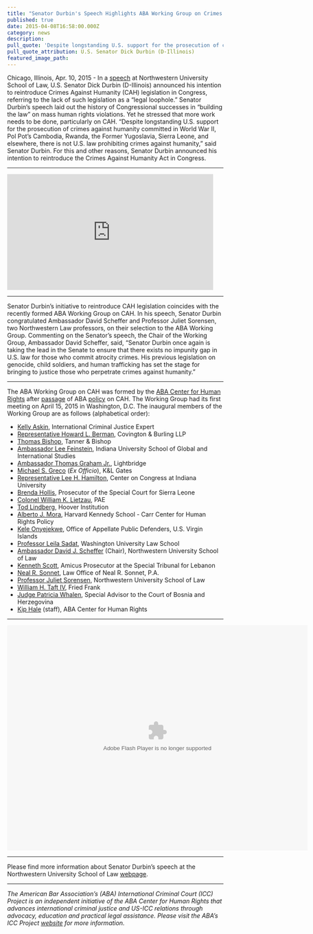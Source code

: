 ```yaml
---
title: "Senator Durbin's Speech Highlights ABA Working Group on Crimes Against Humanity"
published: true
date: 2015-04-08T16:58:00.000Z
category: news
description:
pull_quote: 'Despite longstanding U.S. support for the prosecution of crimes against humanity committed in World War II, in Pol Pot’s Cambodia, Rwanda, the former Yugoslavia, Sierra Leone and elsewhere, there is no U.S. law prohibiting crimes against humanity.'
pull_quote_attribution: U.S. Senator Dick Durbin (D-Illinois)
featured_image_path:
---
```



Chicago, Illinois, Apr. 10, 2015 - In a [speech](http://www.law.northwestern.edu/about/news/newsdisplay.cfm?ID=712) at Northwestern University School of Law, U.S. Senator Dick Durbin (D-Illinois) announced his intention to reintroduce Crimes Against Humanity (CAH) legislation in Congress, referring to the lack of such legislation as a “legal loophole.” Senator Durbin’s speech laid out the history of Congressional successes in “building the law” on mass human rights violations. Yet he stressed that more work needs to be done, particularly on CAH. “Despite longstanding U.S. support for the prosecution of crimes against humanity committed in World War II, Pol Pot’s Cambodia, Rwanda, the Former Yugoslavia, Sierra Leone, and elsewhere, there is not U.S. law prohibiting crimes against humanity,” said Senator Durbin. For this and other reasons, Senator Durbin announced his intention to reintroduce the Crimes Against Humanity Act in Congress.

---

<iframe class="wistia_embed" name="wistia_embed" allowtransparency="true" scrolling="no" src="http://fast.wistia.net/embed/iframe/2rallr36vw?canonicalUrl=https%3A%2F%2Fnorthwesternlaw.wistia.com%2Fmedias%2F2rallr36vw&amp;canonicalTitle=Senator%20Dick%20Durbin%20Announces%20Proposed%20Human%20Rights%20Legislation%20at%20Northwestern%20Law%20-%20northwesternlaw" frameborder="0" height="270" width="480"></iframe>

---

Senator Durbin’s initiative to reintroduce CAH legislation coincides with the recently formed ABA Working Group on CAH. In his speech, Senator Durbin congratulated Ambassador David Scheffer and Professor Juliet Sorensen, two Northwestern Law professors, on their selection to the ABA Working Group. Commenting on the Senator’s speech, the Chair of the Working Group, Ambassador David Scheffer, said, “Senator Durbin once again is taking the lead in the Senate to ensure that there exists no impunity gap in U.S. law for those who commit atrocity crimes. His previous legislation on genocide, child soldiers, and human trafficking has set the stage for bringing to justice those who perpetrate crimes against humanity.”

---

The ABA Working Group on CAH was formed by the [ABA Center for Human Rights](http://www.americanbar.org/groups/human_rights.html) after [passage](http://www.international-criminal-justice-today.org/news/2014/09/12/aba-urges-us-government-to-act-on-crimes-against-humanity/) of ABA [policy](http://www.americanbar.org/content/dam/aba/images/abanews/2014am_hodres/300.pdf) on CAH. The Working Group had its first meeting on April 15, 2015 in Washington, D.C. The inaugural members of the Working Group are as follows (alphabetical order):

* [Kelly Askin](http://www.ushmm.org/confront-genocide/speakers-and-events/biography/kelly-dawn-askin), International Criminal Justice Expert
* [Representative Howard L. Berman](https://www.cov.com/en/biographies/b/howard-berman), Covington & Burling LLP
* [Thomas Bishop](http://tannerbishop.com/_images/_documents/Thomas-E-Bishop.pdf), Tanner & Bishop
* [Ambassador Lee Feinstein](http://info.law.indiana.edu/faculty-research/faculty-staff/profiles/faculty/feinstein-lee-a.shtml), Indiana University School of Global and International Studies
* [Ambassador Thomas Graham Jr.](http://www.ltbridge.com/leadership/boarddirectors/thomas-graham), Lightbridge
* [Michael S. Greco](http://www.klgates.com/michael-s-greco/) (*Ex Officio*), K&L Gates
* [Representative Lee H. Hamilton](http://www.centeroncongress.org/lee-h-hamilton-biography), Center on Congress at Indiana University
* [Brenda Hollis](http://www.rscsl.org/RSCSL-Officials.html), Prosecutor of the Special Court for Sierra Leone
* [Colonel William K. Lietzau](https://www.aba-icc.org/board-of-advisors/colonel-william-k-lietzau/), PAE
* [Tod Lindberg](http://www.hoover.org/profiles/tod-lindberg), Hoover Institution
* [Alberto J. Mora](https://www.law.upenn.edu/live/files/2306-alberto-mora-bio), Harvard Kennedy School - Carr Center for Human Rights Policy
* [Kele Onyejekwe](https://www.linkedin.com/in/keleconyejekwe), Office of Appellate Public Defenders, U.S. Virgin Islands
* [Professor Leila Sadat](https://law.wustl.edu/faculty/pages.aspx?id=390), Washington University Law School
* [Ambassador David J. Scheffer](http://www.law.northwestern.edu/faculty/profiles/DavidScheffer/) (Chair), Northwestern University School of Law
* [Kenneth Scott](http://www.stl-tsl.org/en/about-the-stl/biographies/actors-contempt-cases/3587-kenneth-scott-amicus-curiae-prosecutor-stl-14-05-and-stl-14-06), Amicus Prosecutor at the Special Tribunal for Lebanon
* [Neal R. Sonnet](http://www.sonnettlaw.com/neal-r-sonnett.html), Law Office of Neal R. Sonnet, P.A.
* [Professor Juliet Sorensen](http://www.law.northwestern.edu/faculty/profiles/JulietSorensen/), Northwestern University School of Law
* [William H. Taft IV](http://www.friedfrank.com/index.cfm?pageID=42&amp;itemID=620&amp;more=1), Fried Frank
* [Judge Patricia Whalen](http://iawj-womenjudges.org/hon-patricia-whalen/), Special Advisor to the Court of Bosnia and Herzegovina
* [Kip Hale](http://www.aba-icc.org/staff/kip-hale/) (staff), ABA Center for Human Rights


---

<object height="525" width="700"><param name="flashvars" value="offsite=true&amp;lang=en-us&amp;page_show_url=%2Fphotos%2F126209453%40N05%2Fsets%2F72157652009355555%2Fshow%2F&amp;page_show_back_url=%2Fphotos%2F126209453%40N05%2Fsets%2F72157652009355555%2F&amp;set_id=72157652009355555&amp;jump_to=" /><param name="movie" value="https://www.flickr.com/apps/slideshow/show.swf?v=1811922554" /><param name="allowFullScreen" value="true" /><embed type="application/x-shockwave-flash" src="https://www.flickr.com/apps/slideshow/show.swf?v=1811922554" allowfullscreen="true" flashvars="offsite=true&amp;lang=en-us&amp;page_show_url=%2Fphotos%2F126209453%40N05%2Fsets%2F72157652009355555%2Fshow%2F&amp;page_show_back_url=%2Fphotos%2F126209453%40N05%2Fsets%2F72157652009355555%2F&amp;set_id=72157652009355555&amp;jump_to=" height="525" width="700" /></object>

---

Please find more information about Senator Durbin’s speech at the Northwestern University School of Law [webpage](http://www.law.northwestern.edu/about/news/newsdisplay.cfm?ID=712).

---

*The American Bar Association’s (ABA) International Criminal Court (ICC) Project is an independent initiative of the ABA Center for Human Rights that advances international criminal justice and US-ICC relations through advocacy, education and practical legal assistance. Please visit the ABA’s ICC Project [website](http://www.aba-icc.org/) for more information.*